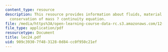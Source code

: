 ```yaml
---
content_type: resource
description: This resource provides information about fluids, material derivative,
  conservation of mass ? continuity equation.
file: /media/https%3A/open-learning-course-data-rc.s3.amazonaws.com/12-005-applications-of-continuum-mechanics-to-earth-atmospheric-and-planetary-sciences-spring-2006/909c39307f4831280d84cc0f950c21ef_lec24.pdf
file_type: application/pdf
resourcetype: Document
title: lec24.pdf
uid: 909c3930-7f48-3128-0d84-cc0f950c21ef
---
```

